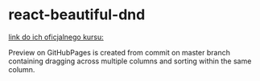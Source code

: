 # react-beautiful-dnd

[link do ich oficjalnego kursu:](https://egghead.io/lessons/react-course-introduction-beautiful-and-accessible-drag-and-drop-with-react-beautiful-dnd)

Preview on GitHubPages is created from commit on master branch containing dragging across multiple columns and sorting within the same column.
